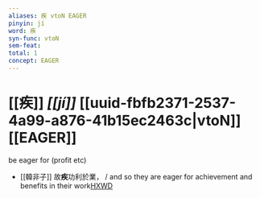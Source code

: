 ```yaml
---
aliases: 疾 vtoN EAGER
pinyin: jí
word: 疾
syn-func: vtoN
sem-feat: 
total: 1
concept: EAGER 
---
```

# [[疾]] *[[jí]]*  [[uuid-fbfb2371-2537-4a99-a876-41b15ec2463c|vtoN]] [[EAGER]]
be eager for (profit etc)
 - [[韓非子]] 故**疾**功利於業， / and so they are eager for achievement and benefits in their work[HXWD](https://hxwd.org/textview.html?location=KR3c0005_tls_038-27a.9)